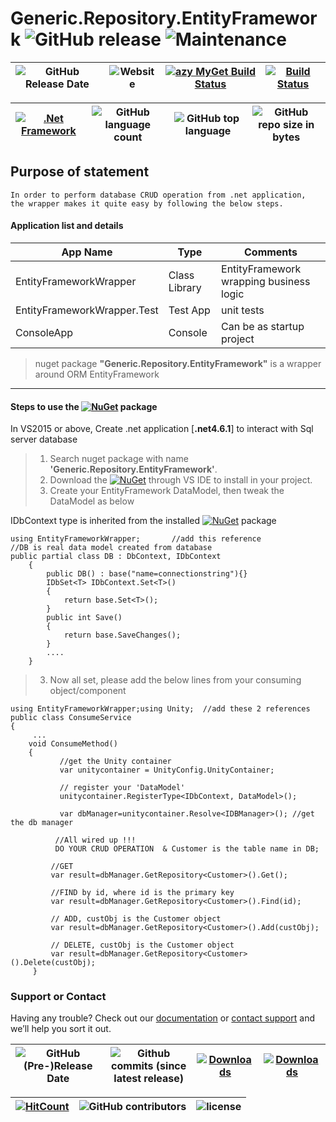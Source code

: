 # Generic.Repository.EntityFramework ![GitHub release](https://img.shields.io/github/release/ajeetx/EntityFrameworkWrapper.svg?style=for-the-badge) ![Maintenance](https://img.shields.io/maintenance/yes/2018.svg?style=for-the-badge)
| ![GitHub Release Date](https://img.shields.io/github/release-date/ajeetx/EntityFrameworkWrapper.svg?style=plastic) | ![Website](https://img.shields.io/website-stable-offline-green-red/http/ajeetx.github.io/Generic.Repository.EntityFramework.svg?label=status&style=plastic)| [![azy MyGet Build Status](https://www.myget.org/BuildSource/Badge/azy?identifier=2b65bd31-4a27-42f8-9d25-2615bbaaedae)](https://www.myget.org/)|[![Build Status](https://travis-ci.org/AJEETX/Generic.Repository.EntityFramework.png?branch=master&style=for-the-badge)](https://travis-ci.org/AJEETX/EntityFrameworkWrapper) 
|  --- | ---     | ---   | --- |

[![.Net Framework](https://img.shields.io/badge/DotNet-4.6.1-blue.svg?style=plastic)](https://www.microsoft.com/en-au/download/details.aspx?id=49981) | ![GitHub language count](https://img.shields.io/github/languages/count/ajeetx/EntityFrameworkWrapper.svg?style=plastic)| ![GitHub top language](https://img.shields.io/github/languages/top/ajeetx/EntityFrameworkWrapper.svg) |![GitHub repo size in bytes](https://img.shields.io/github/repo-size/ajeetx/EntityFrameworkWrapper.svg) 
| ---          | ---        | ---      | ---        | 



## Purpose of statement 
```
In order to perform database CRUD operation from .net application, 
the wrapper makes it quite easy by following the below steps.
```

#### Application list and details

| App Name| Type | Comments|
| --- | --- | --- |
| EntityFrameworkWrapper| Class Library | EntityFramework wrapping business logic|
| EntityFrameworkWrapper.Test| Test App |unit tests |
| ConsoleApp | Console  |Can be as startup project|

> nuget package **"Generic.Repository.EntityFramework"** is a wrapper around ORM  EntityFramework

<hr />

#### Steps to use the  [![NuGet](https://img.shields.io/nuget/v/Generic.Repository.EntityFramework.svg)](https://www.nuget.org/packages/Generic.Repository.EntityFramework) package 

 In VS2015 or above, Create .net application [**.net4.6.1**] to interact with Sql server database

 >  1. Search nuget package with name **'Generic.Repository.EntityFramework'**.
 >  2. Download the  [![NuGet](https://img.shields.io/nuget/v/Generic.Repository.EntityFramework.svg)](https://www.nuget.org/packages/Generic.Repository.EntityFramework)  through VS IDE  to install in your project.
>   2. Create your EntityFramework DataModel, then tweak the DataModel as below

IDbContext type is inherited from the installed   [![NuGet](https://img.shields.io/nuget/v/Generic.Repository.EntityFramework.svg)](https://www.nuget.org/packages/Generic.Repository.EntityFramework) package
```
using EntityFrameworkWrapper;       //add this reference
//DB is real data model created from database
public partial class DB : DbContext, IDbContext   
    { 
        public DB() : base("name=connectionstring"){} 
        IDbSet<T> IDbContext.Set<T>()
        {
            return base.Set<T>();
        }
        public int Save()
        {
            return base.SaveChanges();
        }
        ....
    }
```
>   3.	Now all set, please add the below lines from your consuming object/component

```
using EntityFrameworkWrapper;using Unity;  //add these 2 references
public class ConsumeService
{
     ...
    void ConsumeMethod()
    {
           //get the Unity container
           var unitycontainer = UnityConfig.UnityContainer;
     
           // register your 'DataModel'
           unitycontainer.RegisterType<IDbContext, DataModel>(); 
     
           var dbManager=unitycontainer.Resolve<IDBManager>(); //get the db manager
     
	      //All wired up !!!
          DO YOUR CRUD OPERATION  & Customer is the table name in DB; 
         
         //GET	
         var result=dbManager.GetRepository<Customer>().Get();  
       
         //FIND by id, where id is the primary key
	     var result=dbManager.GetRepository<Customer>().Find(id); 

         // ADD, custObj is the Customer object
	     var result=dbManager.GetRepository<Customer>().Add(custObj);

         // DELETE, custObj is the Customer object
	     var result=dbManager.GetRepository<Customer>().Delete(custObj);
     }
```

### Support or Contact

Having any trouble? Check out our [documentation](https://github.com/AJEETX/EntityFrameworkWrapper/blob/master/README.md) or [contact support](mailto:ajeetkumar@email.com) and we’ll help you sort it out.

|![GitHub (Pre-)Release Date](https://img.shields.io/github/release-date-pre/ajeetx/EntityFrameworkWrapper.svg?label=pre-release) | ![Github commits (since latest release)](https://img.shields.io/github/commits-since/ajeetx/EntityFrameworkWrapper/latest.svg)| [![Downloads](https://img.shields.io/nuget/dt/Generic.Repository.EntityFramework.svg?label=nuget-download&style=flat-square)](https://www.nuget.org/stats/packages/Generic.Repository.EntityFramework?groupby=Version) | [![Downloads](https://img.shields.io/myget/azy/dt/Generic.Repository.EntityFramework.svg?style=flat-square&label=myget-download)](https://www.myget.org/feed/azy/package/nuget/Generic.Repository.EntityFramework)|
| ---  | ---  | ---  | ---    |

 [![HitCount](http://hits.dwyl.io/ajeetx/EntityFrameworkWrapper/projects/1.svg)](http://hits.dwyl.io/ajeetx/EntityFrameworkWrapper/projects/1) | ![GitHub contributors](https://img.shields.io/github/contributors/ajeetx/EntityFrameworkWrapper.svg?style=plastic)|![license](https://img.shields.io/github/license/ajeetx/EntityFrameworkWrapper.svg?style=plastic)|
 | --- | --- | ---|
